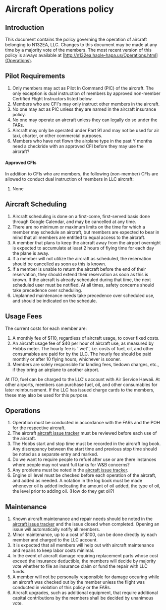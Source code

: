 # Aircraft Operations policy

## Introduction

This document contains the policy governing the operation of aircraft
belonging to N132EA, LLC. Changes to this document may be made at any
time by a majority vote of the members. The most recent version of
this policy is always available at
[http://n132ea.haole-hapa.us/Operations.html](Operations).

## Pilot Requirements

1. Only members may act as Pilot In Command (PIC) of the aircraft. The
   only exception is dual instruction of members by approved
   non-member Certified Flight Instructors listed below.
1. Members who are CFI's may only instruct other members in the
   aircraft.
1. No one may act as PIC unless they are named in the aircraft
   insurance policy.
1. No one may operate an aircraft unless they can legally do so under
   the FARs.
1. Aircraft may only be operated under Part 91 and may not be used
   for air taxi, charter, or other commercial purposes.
1. Members who have not flown the airplane type in the past Y months
   need a checkride with an approved CFI before they may use the
   aircraft?

#### Approved CFIs

In addition to CFIs who are members, the following (non-member) CFIs
are allowed to conduct dual instruction of members in LLC aircraft:

1. None

## Aircraft Scheduling

1. Aircraft scheduling is done on a first-come, first-served basis
   done through Google Calendar, and may be cancelled at any time.
1. There are no minimum or maximum limits on the time for which a
   member may schedule an aircraft, but members are expected to bear
   in mind that all members are entitled to equal access to the
   aircraft.
1. A member that plans to keep the aircraft away from the airport
   overnight is expected to accumulate at least 2 hours of flying time for
   each day the plane is away.
1. If a member will not utilize the aircraft as scheduled, the
   reservation should be cancelled as soon as this is known.
1. If a member is unable to return the aircraft before the end of
   their reservation, they should extend their reservation as soon as
   this is known. If the aircraft is already scheduled during that
   time, the next scheduled user must be notified. At all times,
   safety concerns should take precedence over scheduling.
1. Unplanned maintenance needs take precedence over scheduled use, and
   should be indicated on the schedule.

## Usage Fees

The current costs for each member are:

1. A monthly fee of $110, regardless of aircraft usage, to cover fixed
   costs.
1. An aircraft usage fee of $40 per hour of aircraft use, as measured
   by Hobbs meter. The hourly fee is ``wet'', i.e. costs of fuel, oil,
   and other consumables are paid for by the LLC. The hourly fee
   should be paid monthly or after 10 flying hours, whichever is sooner.
1. Members are solely responsible for landing fees, tiedown charges,
   etc., if they bring an airplane to another airport.

At ITO, fuel can be charged to the LLC's account with Air Service
Hawaii. At other airports, members can purchase fuel, oil, and other
consumables for later reimbursement. If the LLC has issued charge
cards to the members, these may also be used for this purpose.

## Operations

1. Operation must be conducted in accordance with the FARs and the POH
   for the respective aircraft.
1. The aircraft
   [aircraft issue tracker](https://github.com/lutorm/N132EA/issues)
   must be reviewed before each use of the aircraft.
1. The Hobbs start and stop time must be recorded in the aircraft log
   book. Any discrepancy between the start time and previous stop time
   should be noted as a separate entry and marked.
1. Do we want to require people to refuel after use or are there
   instances where people may not want full tanks for W\&B concerns?
1. Any problems must be noted in the
   [aircraft issue tracker](https://github.com/lutorm/N132EA/issues).
1. Engine oil level must be checked before each operation of the
   aircraft, and added as needed. A notation in the log book must be
   made whenever oil is added indicating the amount of oil added, the
   type of oil, the level prior to adding oil. (How do they get oil?)

## Maintenance

1. Known aircraft maintenance and repair needs should be noted in the 
   [aircraft issue tracker](https://github.com/lutorm/N132EA/issues)
   and the issue closed when completed. Opening an issue will
   automatically notify all members.
1. Minor maintenance, up to a cost of $100, can be done directly by
   each member and charged to the LLC account.
1. It is expected that all members will help out with aircraft
   maintenance and repairs to keep labor costs minimal.
1. In the event of aircraft damage requiring replacement parts whose
   cost exceed the insurance deductible, the members will decide by
   majority vote whether to file an insurance claim or fund the repair
   with LLC funds.
1. A member will not be personally responsible for damage occuring
   while an aircraft was checked out by the member unless the flight
   was conducted in violation of this policy or the FARs.
1. Aircraft upgrades, such as additional equipment, that require
   additional capital contributions by the members shall be decided by
   unanimous vote.



